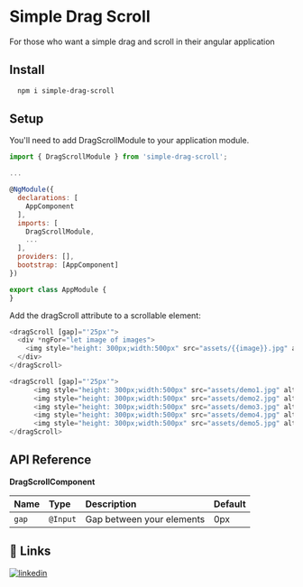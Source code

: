 
# Simple Drag Scroll

For those who want a simple drag and scroll in their angular application




## Install



```bash
  npm i simple-drag-scroll
```
    
## Setup
You'll need to add DragScrollModule to your application module.

```javascript
import { DragScrollModule } from 'simple-drag-scroll';

...

@NgModule({
  declarations: [
    AppComponent
  ],
  imports: [
    DragScrollModule,
    ...
  ],
  providers: [],
  bootstrap: [AppComponent]
})

export class AppModule {
}
```
Add the dragScroll attribute to a scrollable element:

```javascript
<dragScroll [gap]="'25px'">
  <div *ngFor="let image of images">
    <img style="height: 300px;width:500px" src="assets/{{image}}.jpg" alt="">
  </div>
</dragScroll>
```

```javascript
<dragScroll [gap]="'25px'">
      <img style="height: 300px;width:500px" src="assets/demo1.jpg" alt="">
      <img style="height: 300px;width:500px" src="assets/demo2.jpg" alt="">
      <img style="height: 300px;width:500px" src="assets/demo3.jpg" alt="">
      <img style="height: 300px;width:500px" src="assets/demo4.jpg" alt="">
      <img style="height: 300px;width:500px" src="assets/demo5.jpg" alt="">
</dragScroll>
```
## API Reference
**DragScrollComponent**

| Name | Type     | Description                | Default |
| :-------- | :------- | :------------------------- | :---- |
| `gap` | `@Input` | Gap between your elements |    0px


## 🔗 Links

[![linkedin](https://img.shields.io/badge/linkedin-0A66C2?style=for-the-badge&logo=linkedin&logoColor=white)](https://www.linkedin.com/in/rupesh-kadam-a04206165/)


